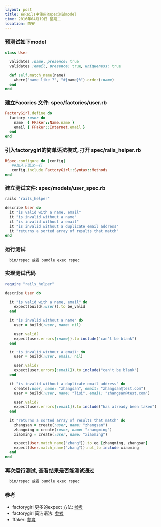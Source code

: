```yaml
---
layout: post
title: 在Rails中使用Rspec测试model
time: 2016年04月19日 星期二
location: 西安
---
```


### 预测试如下model

```ruby
class User

  validates :name, presence: true
  validates :email, presence: true, uniqueness: true

  def self.match_name(name)
    where("name like ?", "#{name}%").order(:name)
  end
end
```

### 建立Facories 文件: spec/factories/user.rb

```ruby
FactoryGirl.define do
  factory :user do
    name  { FFaker::Name.name }
    email { FFaker::Internet.email }
  end
end
```

### 引入factorygirl的简单语法模式, 打开 spec/rails_helper.rb
```ruby
RSpec.configure do |config|
   ##加入下面这一行
   config.include FactoryGirl::Syntax::Methods
end
```

### 建立测试文件: spec/models/user_spec.rb

```ruby
rails "rails_helper"

describe User do
  it "is valid with a name, email"
  it "is invalid without a name"
  it "is invalid without a email"
  it "is invalid without a duplicate email address"
  it "returns a sorted array of results that match"
end

```

### 运行测试
```bash
  bin/rspec 或者 bundle exec rspec
```

### 实现测试代码
```ruby
require "rails_helper"

describe User do

  it "is valid with a name, email" do
    expect(build(:user)).to be_valid
  end

  it "is invalid without a name" do
    user = build(:user, name: nil)

    user.valid?
    expect(user.errors[:name]).to include("can't be blank")
  end

  it "is invalid without a email" do
    user = build(:user, email: nil)

    user.valid?
    expect(user.errors[:email]).to include("can't be blank")
  end

  it "is invalid without a duplicate email address" do
    create(:user, name: "zhangsan", email: "zhangsan@test.com")
    user = build(:user, name: "lisi", email: "zhangsan@test.com")

    user.valid?
    expect(user.errors[:email]).to include("has already been taken")
  end

  it "returns a sorted array of results that match" do
    zhangsan = create(:user, name: "zhangsan")
    zhangming = create(:user, name: "zhangming")
    xiaoming = create(:user, name: "xiaoming")

    expect(User.match_name("zhang")).to eq [zhangming, zhangsan]
    expect(User.match_name("zhang")).not_to include xiaoming
  end
end

```

### 再次运行测试, 查看结果是否能测试通过
```bash
  bin/rspec 或者 bundle exec rspec
```

### 参考
  - factorygirl 更多的expect 方法: <a href="https://github.com/rspec/rspec-expectations#user-content-built-in-matchers" target="_blank">参考</a>
  - factorygirl 简洁语法: <a href="http://www.rubydoc.info/gems/factory_girl/file/GETTING_STARTED.md" target="_blank">参考</a>
  - ffaker: <a href="https://github.com/ffaker/ffaker" target="_blank">参考<a>
